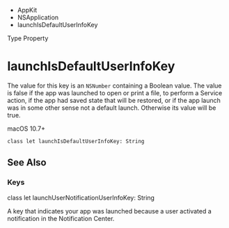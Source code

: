 

- AppKit
- NSApplication
-  launchIsDefaultUserInfoKey 

Type Property

# launchIsDefaultUserInfoKey

The value for this key is an `NSNumber` containing a Boolean value. The value is false if the app was launched to open or print a file, to perform a Service action, if the app had saved state that will be restored, or if the app launch was in some other sense not a default launch. Otherwise its value will be true.

macOS 10.7+

``` source
class let launchIsDefaultUserInfoKey: String
```

## See Also

### Keys

class let launchUserNotificationUserInfoKey: String

A key that indicates your app was launched because a user activated a notification in the Notification Center.

